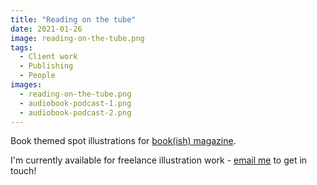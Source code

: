```yaml
---
title: "Reading on the tube"
date: 2021-01-26
image: reading-on-the-tube.png
tags:
  - Client work
  - Publishing
  - People
images:
  - reading-on-the-tube.png
  - audiobook-podcast-1.png
  - audiobook-podcast-2.png
---
```


Book themed spot illustrations for [book(ish) magazine](https://bookishmag.co.uk/).

I'm currently available for freelance illustration work - [email me](mailto:vicky.hughes@hotmail.com) to get in touch!